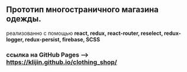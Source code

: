 ## Прототип многостраничного магазина одежды.

 реализованно с помощью **react, redux, react-router, reselect, redux-logger, redux-persist, firebase, SCSS**

### ссылка на GitHub Pages --> https://klijin.github.io/clothing_shop/
